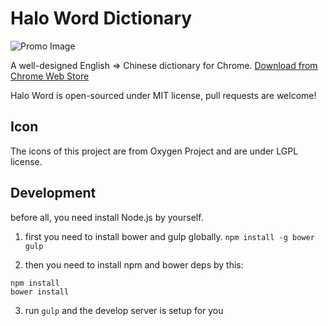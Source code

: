 Halo Word Dictionary
========

![Promo Image](http://ww1.sinaimg.cn/large/70cecf67jw1e900jtcothj212w0fkq7f.jpg)

A well-designed English ⇒ Chinese dictionary for Chrome. [Download from Chrome Web Store](https://chrome.google.com/webstore/detail/halo-word-dictionary/bhkcehpnnlgncpnefpanachijmhikocj)

Halo Word is open-sourced under MIT license, pull requests are welcome!

## Icon
The icons of this project are from Oxygen Project and are under LGPL license.

## Development

before all, you need install Node.js by yourself.

1. first you need to install bower and gulp globally.
`npm install -g bower gulp`

2. then you need to install npm and bower deps by this:
```
npm install
bower install
```

3. run `gulp` and the develop server is setup for you
